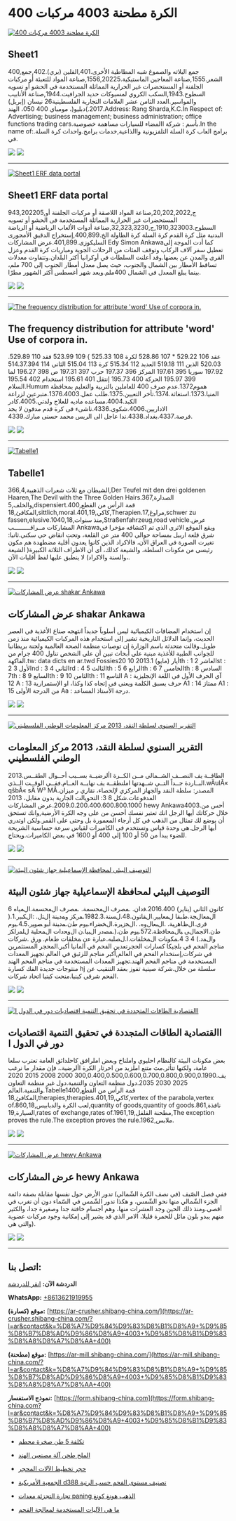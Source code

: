 # الكرة مطحنة 4003 مركبات 400

<a href="https://swt.shibang-china.com/?l=ar&img&k=%D8%A7%D9%84%D9%83%D8%B1%D8%A9+%D9%85%D8%B7%D8%AD%D9%86%D8%A9+4003+%D9%85%D8%B1%D9%83%D8%A8%D8%A7%D8%AA+400" target="_blank">![الكرة مطحنة 4003 مركبات 400](http://static.shibang-china.com/all-800x300/468.jpg)</a>

## Sheet1
400,جمع البلاته والصموغ شبه المطاطية الأخرى.401,الفلين (بري).402,جمع الشعر.1555,صناعة المعاجين الماستيكية.1556,20225,صناعة المواد للتعبئة أو مركبات الجلفنة أو المستحضرات غير الحرارية المماثلة المستخدمة فى الحشو أو تسويه السطوح.1943,السكب الكروي لمسبوكات حديد الجرافيت.1944,صناعة الأنابيب والمواسير.العدد الثامن عشر العلامات التجارية الفلسطينية26 نيسان (إبريل) 2017.)دبليو(، مومباي 400 050، الهند.Address: Rang Sharda,K.C.In Respect of: Advertising; business management; business administration; office functions trading cars.بأسم : شركة االمضاء للسيارات مساهمة خصوصية.In the name of:.برامج العاب كرة السلة التلفزيونية واالذاعية,خدمات برامج.واحداث كرة السلة في.


<a href="https://whatsapp.shibangsoft.com/WhatsApp.php" target="_blank" title="WhatsApp">![](http://static.shibang-china.com/icon/whatsapp.png)</a> <a href="https://swt.shibang-china.com/?l=ar&icon&k=%D8%A7%D9%84%D9%83%D8%B1%D8%A9+%D9%85%D8%B7%D8%AD%D9%86%D8%A9+4003+%D9%85%D8%B1%D9%83%D8%A8%D8%A7%D8%AA+400" target="_blank">![](http://static.shibang-china.com/icon/chat-ar.png)</a>

---

<a href="https://swt.shibang-china.com/?l=ar&img&k=%D8%A7%D9%84%D9%83%D8%B1%D8%A9+%D9%85%D8%B7%D8%AD%D9%86%D8%A9+4003+%D9%85%D8%B1%D9%83%D8%A8%D8%A7%D8%AA+400" target="_blank">![Sheet1 ERF data portal](http://static.shibang-china.com/all-800x300/1026.jpg)</a>

## Sheet1 ERF data portal
943,202205,ج,20,202,2022,صناعة المواد اللاصقة أو مركبات الجلفنة أو المستحضرات غير الحرارية المماثلة المستخدمة فى الحشو أو تسويه السطوح.1910,323003,ج,32,323,3230,صناعة أدوات الألعاب الرياضية أو الرياضة البدنية مثل كرة القدم كرة السلة كرة الطاولة الخ.400,899,إستخراج الدقيق الأمجورى السليكوزى.401,899.عرض المشاركات Edy Simon Ankawaكما أدت الموجة إلى تعطيل سفر آلاف الركاب وتوقف المئات من الرحلات الجوية ومباريات كرة القدم وعزل القرى والمدن عن بعضها.وقد أعلنت السلطات في أوكرانيا أكثر البلدان.وتتفاوت معدلات تساقط الأمطار بين الشمال والجنوب، حيث يصل معدل أمطار الجنوب إلى 700 ملم، بينما يبلغ المعدل في الشمال 400ملم.ويعد شهر أغسطس أكثر الشهور مطرًا.


<a href="https://whatsapp.shibangsoft.com/WhatsApp.php" target="_blank" title="WhatsApp">![](http://static.shibang-china.com/icon/whatsapp.png)</a> <a href="https://swt.shibang-china.com/?l=ar&icon&k=%D8%A7%D9%84%D9%83%D8%B1%D8%A9+%D9%85%D8%B7%D8%AD%D9%86%D8%A9+4003+%D9%85%D8%B1%D9%83%D8%A8%D8%A7%D8%AA+400" target="_blank">![](http://static.shibang-china.com/icon/chat-ar.png)</a>

---

<a href="https://swt.shibang-china.com/?l=ar&img&k=%D8%A7%D9%84%D9%83%D8%B1%D8%A9+%D9%85%D8%B7%D8%AD%D9%86%D8%A9+4003+%D9%85%D8%B1%D9%83%D8%A8%D8%A7%D8%AA+400" target="_blank">![The frequency distribution for attribute &#39;word&#39; Use of corpora in.](http://static.shibang-china.com/all-800x300/305.jpg)</a>

## The frequency distribution for attribute &#39;word&#39; Use of corpora in.
.529.89 عقد 106 529.22 * 107 528.86 لكرة 108 525.33 } 109 523.99 فقد 110 520.03 الذين 111 519.18 العديد 112 515.34 كرة 113 515.04 الثاني 114 514.37.394 197.92 سوريا 395 197.61 المركز 396 197.37 حرب 397 197.31 ص 398 196.27 لما 399 195.97 الحركة 400 195.73 إنتقل 401 195.61 استخدام 402 195.54 السلام.Humum هموم1372.عدم صرف 400 للعاملين بالتربية والتعليم بمحافظة المنيا.1373.استغاثة.1374.تأخر التعيين.1375.طلب عمل.1376.4003.متبرعين لزراعة الكبد.4004.مساعده ماديه للعلاج ولدتي.4005.كادر الاداريين.4006.شكوى.4336.ناشىء فى كرة قدم مدفون لا يجد فرصة.4337.بغداد.4338.ندا عاجل الى الريس محمد حسنى مبارك.4339.


<a href="https://whatsapp.shibangsoft.com/WhatsApp.php" target="_blank" title="WhatsApp">![](http://static.shibang-china.com/icon/whatsapp.png)</a> <a href="https://swt.shibang-china.com/?l=ar&icon&k=%D8%A7%D9%84%D9%83%D8%B1%D8%A9+%D9%85%D8%B7%D8%AD%D9%86%D8%A9+4003+%D9%85%D8%B1%D9%83%D8%A8%D8%A7%D8%AA+400" target="_blank">![](http://static.shibang-china.com/icon/chat-ar.png)</a>

---

<a href="https://swt.shibang-china.com/?l=ar&img&k=%D8%A7%D9%84%D9%83%D8%B1%D8%A9+%D9%85%D8%B7%D8%AD%D9%86%D8%A9+4003+%D9%85%D8%B1%D9%83%D8%A8%D8%A7%D8%AA+400" target="_blank">![Tabelle1](http://static.shibang-china.com/all-800x300/562.jpg)</a>

## Tabelle1
366,الشيطان مع ثلاث شعرات الذهبية,4,Der Teufel mit den drei goldenen Haaren,The Devil with the Three Golden Hairs.367,الصدارة والخلف,5,dispensiert.400,قمة الرأس من القطع المكافئ,18,sittlich,moral.401,كاكي,19,Therapien.مراوغ,17,schwer zu fassen,elusive.1040,منذ سنوات,18,Straßenfahrzeug,road vehicle.عرض المشاركات مــراقـــــــــب Ankawaويقع الموقع الاثري الذي تم اكتشافه مؤخرا في شرق قلعة اربيل بمساحة حوالي 400 متر عن القلعة، وتحت انقاض حي سكني.ثانيا: تغيرت الصورة فى العراق الآن، فالاكراد الذين كانوا يعدون أقلية مضطهدة هم مكون رئيسى من مكونات السلطة، والشيعة كذلك، أى أن الاطراف الثلاثة الكبيرة( الشيعة والسنة والاكراد) لا ينطبق عليها لفظ أقليات الآن،.


<a href="https://whatsapp.shibangsoft.com/WhatsApp.php" target="_blank" title="WhatsApp">![](http://static.shibang-china.com/icon/whatsapp.png)</a> <a href="https://swt.shibang-china.com/?l=ar&icon&k=%D8%A7%D9%84%D9%83%D8%B1%D8%A9+%D9%85%D8%B7%D8%AD%D9%86%D8%A9+4003+%D9%85%D8%B1%D9%83%D8%A8%D8%A7%D8%AA+400" target="_blank">![](http://static.shibang-china.com/icon/chat-ar.png)</a>

---

<a href="https://swt.shibang-china.com/?l=ar&img&k=%D8%A7%D9%84%D9%83%D8%B1%D8%A9+%D9%85%D8%B7%D8%AD%D9%86%D8%A9+4003+%D9%85%D8%B1%D9%83%D8%A8%D8%A7%D8%AA+400" target="_blank">![عرض المشاركات shakar Ankawa](http://static.shibang-china.com/all-800x300/1182.jpg)</a>

## عرض المشاركات shakar Ankawa
إن استخدام المضافات الكيميائية ليس أسلوباً جديداً انتهجه صناع الأغذية في العصر الحديث، وإنما الدلائل التاريخية تشير إلى استخدام هذه المركبات الكيميائية منذ زمن طويل.وقالت متحدثة باسم الوزارة إن توصيات منظمة الصحة العالمية ولجنة بريطانيا للجوانب الطبية للأغذية مبنية على أبحاث تبين أن على الشخص تناول 400 جرام من الفاكهة.tw: data dicts en ar.twd Fossies20 أيار (مايو) 2013.1 10th : العاشر 2 1st : الأول 3 2nd : الثاني 4 3rd : الثالث 5 4th : الرابع 6 5th : الخامس 7 6th : السادس 8 7th : السابع 9 8th : الثامن 10 9th : التاسع 11 A : آي الحرف الأول في اللغة الإنجليزية 12 A : حرف يسبق الكلمة ويعني في إتجاه كذا وكذا، او الإستمرارية 13 A1 : ممتاز 14 A1 : من الدرجة الأولى 15 Aa : درجة الأستاذ المساعد.


<a href="https://whatsapp.shibangsoft.com/WhatsApp.php" target="_blank" title="WhatsApp">![](http://static.shibang-china.com/icon/whatsapp.png)</a> <a href="https://swt.shibang-china.com/?l=ar&icon&k=%D8%A7%D9%84%D9%83%D8%B1%D8%A9+%D9%85%D8%B7%D8%AD%D9%86%D8%A9+4003+%D9%85%D8%B1%D9%83%D8%A8%D8%A7%D8%AA+400" target="_blank">![](http://static.shibang-china.com/icon/chat-ar.png)</a>

---

<a href="https://swt.shibang-china.com/?l=ar&img&k=%D8%A7%D9%84%D9%83%D8%B1%D8%A9+%D9%85%D8%B7%D8%AD%D9%86%D8%A9+4003+%D9%85%D8%B1%D9%83%D8%A8%D8%A7%D8%AA+400" target="_blank">![التقرير السنوي لسلطة النقد، 2013 مركز المعلومات الوطني الفلسطيني](http://static.shibang-china.com/all-800x300/1422.jpg)</a>

## التقرير السنوي لسلطة النقد، 2013 مركز المعلومات الوطني الفلسطيني
2013.الطاقــة يف النصــف الشــمالي مــن الكــرة األرضيــة بســبب أحــوال الطقــس البــاردة جــداً التــي شــهدتها املنطقــة يف نهايــة العــام.ففــي الوقــت الــذي.wÄuIÃ« qšbÃ« sÄ W³ MÂ.المصدر: سلطة النقد والجهاز المركزي لإلحصاء، تقاري ر ميزان المدفوعات.شكل 8 3: التحويالت الجارية بدون مقابل، 2013 2009.0.200.400.600.800.1000.عرض المشاركات hewy Ankawa4003.أحس من خلال حركاتك أيها الرجل انك تعتبر نفسك أحسن من على وجه الكرة الأرضية,وانك تستحق أن يوضع لك تمثال من الذهب في كل أرجاء المعمورة بل وحتى على القمر.ولكن اوتدري أيها الرجل.هي وحدة قياس وتستخدم في الكاميرات لقياس سرعة حساسية الشريحة للضوء يبدأ من 50 أو 100 إلى 400 أو 1600 في بعض الكاميرات.ويحتاج.


<a href="https://whatsapp.shibangsoft.com/WhatsApp.php" target="_blank" title="WhatsApp">![](http://static.shibang-china.com/icon/whatsapp.png)</a> <a href="https://swt.shibang-china.com/?l=ar&icon&k=%D8%A7%D9%84%D9%83%D8%B1%D8%A9+%D9%85%D8%B7%D8%AD%D9%86%D8%A9+4003+%D9%85%D8%B1%D9%83%D8%A8%D8%A7%D8%AA+400" target="_blank">![](http://static.shibang-china.com/icon/chat-ar.png)</a>

---

<a href="https://swt.shibang-china.com/?l=ar&img&k=%D8%A7%D9%84%D9%83%D8%B1%D8%A9+%D9%85%D8%B7%D8%AD%D9%86%D8%A9+4003+%D9%85%D8%B1%D9%83%D8%A8%D8%A7%D8%AA+400" target="_blank">![التوصيف البيئي لمحافظة الإسماعيلية جهاز شئون البيئة](http://static.shibang-china.com/all-800x300/493.jpg)</a>

## التوصيف البيئي لمحافظة الإسماعيلية جهاز شئون البيئة
6 كانون الثاني (يناير) 2016.400.ﻓﺩﺍﻥ. .ﻤﺼﺭﻑ ﺍﻝﻤﺤﺴﻤﺔ. .ﻤﺼﺭﻑ ﺍﻝﻤﺤﺴﻤﺔ.ﺍﻝﻤﻴﺎﻩ ﺍﻝﻤﻌﺎﻝﺠﺔ.ﻁﺒﻘﺎ ﻝﻤﻌﺎﻴﻴﺭ.ﺍﻝﻘﺎﻨﻭﻥ.48.ﻝﺴﻨﺔ.1982.3.ﻤﺭﻜﺯ ﻭﻤﺩﻴﻨﺔ ﺍﻝﺘل. :ﺍﻝﻜﺒﻴﺭ.1.( ﻗﺭﻯ.ﺍﻝﻅﺎﻫﺭﻴﺔ. .ﺍﻝﺒﻌﺎﻝﻭﻩ. .ﺍﻝﺠﺯﻴﺭﺓ.ﺍﻝﺨﻀﺭﺍﺀ.ﻴﻭﻡ ﻁﻥ.ﻤﺩﻴﻨﺔ ﺃﺒﻭ ﺼﻭﻴﺭ.4.5.ﻴﻭﻡ ﻁﻥ.ﺍﻻﺠﻤﺎﻝﻰ ﺒﺎﻝﻤﺤﺎﻓﻅﺔ.572.ﻴﻭﻡ ﻁﻥ.(.ﻤﺼﺩﺭ ﺍﻝﺒﻴﺎ.ﻥ ﺍﻝﻭﺤﺩﺍﺕ ﺍﻝﻤﺤﻠﻴﺔ ﻝﻠﻤﺭﺍﻜﺯ ﻭﺍﻝﻤﺩ.) 4 3 4.ﻤﻜﻭﻨﺎﺕ ﺍﻝﻤﺨﻠﻔﺎﺕ.ﺍ.ﻝﺼﻠﺒﻪ.ﻋﺒﺎﺭﺓ ﻋﻥ ﻤﺨﻠﻔﺎﺕ ﻁﻌﺎﻡ. ﻭﺭﻕ .شركات مناجم الفحم في بلجيكا كسارات الحجرتعدين الفحم في ألمانيا أكبر.المحجر المستثمرين في شركات,إستخدام الفحم في العالم,أكبر مناجم للزئبق في العالم.تجهيز المعدات المستخدمة في مناجم الفحم الهند.تجهيز المعدات المستخدمة في مناجم الفحم الهند منتوجات جديدة الفك كسارة hj سلسلة من خلال.شركة صينية تفوز بعقد التنقيب عن الفحم شرقي كينيا.منحت كينيا اتحاد شركات.


<a href="https://whatsapp.shibangsoft.com/WhatsApp.php" target="_blank" title="WhatsApp">![](http://static.shibang-china.com/icon/whatsapp.png)</a> <a href="https://swt.shibang-china.com/?l=ar&icon&k=%D8%A7%D9%84%D9%83%D8%B1%D8%A9+%D9%85%D8%B7%D8%AD%D9%86%D8%A9+4003+%D9%85%D8%B1%D9%83%D8%A8%D8%A7%D8%AA+400" target="_blank">![](http://static.shibang-china.com/icon/chat-ar.png)</a>

---

<a href="https://swt.shibang-china.com/?l=ar&img&k=%D8%A7%D9%84%D9%83%D8%B1%D8%A9+%D9%85%D8%B7%D8%AD%D9%86%D8%A9+4003+%D9%85%D8%B1%D9%83%D8%A8%D8%A7%D8%AA+400" target="_blank">![االقتصادية الطاقات المتجددة في تحقيق التنمية اقتصاديات دور في الدول ا](http://static.shibang-china.com/all-800x300/518.jpg)</a>

## االقتصادية الطاقات المتجددة في تحقيق التنمية اقتصاديات دور في الدول ا
بعض مكونات البيئة كالنظام احليوي واملناخ وبعض املرافق كاحلدائق العامة تعترب سلعا عامة، ولكنها تتأثر.مث متنع املزيد من احرتار الكرة األرضية.، فإن مقدار ما نرغب يف.300,0.400,0.500,0.600,0.700,0.800,0.900,0.1990 2000 2008 2015 2020 2025 2030 2035.دول منظمة التعاون والتنمية.دول غير منطمة التعاون والتنمية.العالم.Tabelle1400,قمة الرأس من القطع المكافئ,18,therapies,therapies.401,كاكي,19,vertex of the parabola,vertex of.860,لعب الكرة والدبابيس,18,quantity of goods,quantity of goods.861,نافذة السيارة,19,rates of exchange,rates of.1961,مطحنة الفلفل,19,The exception proves the rule.The exception proves the rule.1962,ملابس.


<a href="https://whatsapp.shibangsoft.com/WhatsApp.php" target="_blank" title="WhatsApp">![](http://static.shibang-china.com/icon/whatsapp.png)</a> <a href="https://swt.shibang-china.com/?l=ar&icon&k=%D8%A7%D9%84%D9%83%D8%B1%D8%A9+%D9%85%D8%B7%D8%AD%D9%86%D8%A9+4003+%D9%85%D8%B1%D9%83%D8%A8%D8%A7%D8%AA+400" target="_blank">![](http://static.shibang-china.com/icon/chat-ar.png)</a>

---

<a href="https://swt.shibang-china.com/?l=ar&img&k=%D8%A7%D9%84%D9%83%D8%B1%D8%A9+%D9%85%D8%B7%D8%AD%D9%86%D8%A9+4003+%D9%85%D8%B1%D9%83%D8%A8%D8%A7%D8%AA+400" target="_blank">![عرض المشاركات hewy Ankawa](http://static.shibang-china.com/all-800x300/1515.jpg)</a>

## عرض المشاركات hewy Ankawa
ففي فصل الصّيف (في نصف الكرة الشّمالي) تدور الأرض حول نفسها مقابلة بصفة دائمة الجزء الشّمالي منها نحو الشّمس، و هكذا تدور الشّمس في السّماء دون أن تغرب في أقصى.ومنذ ذلك الحين وجد العشرات منها، وهم أجسام خافتة جدا وصغيرة جدا، والكثير منهم يبدو بلون مائل للحمرة قليلا، الامر الذي قد يشير إلى إمكانية وجود مركبات عضوية (والتي هي.

<a href="https://whatsapp.shibangsoft.com/WhatsApp.php" target="_blank" title="WhatsApp">![](http://static.shibang-china.com/icon/whatsapp.png)</a> <a href="https://swt.shibang-china.com/?l=ar&icon&k=%D8%A7%D9%84%D9%83%D8%B1%D8%A9+%D9%85%D8%B7%D8%AD%D9%86%D8%A9+4003+%D9%85%D8%B1%D9%83%D8%A8%D8%A7%D8%AA+400" target="_blank">![](http://static.shibang-china.com/icon/chat-ar.png)</a>

---
## اتصل بنا:

**الدردشة الآن:** [انقر للدردشة](https://swt.shibang-china.com?l=ar&contact&k=%D8%A7%D9%84%D9%83%D8%B1%D8%A9+%D9%85%D8%B7%D8%AD%D9%86%D8%A9+4003+%D9%85%D8%B1%D9%83%D8%A8%D8%A7%D8%AA+400)

**WhatsApp:**  [+8613621919955](https://whatsapp.shibangsoft.com/WhatsApp.php)

**موقع (كسارة):** [https://ar-crusher.shibang-china.com/](https://ar-crusher.shibang-china.com/?l=ar&contact&k=%D8%A7%D9%84%D9%83%D8%B1%D8%A9+%D9%85%D8%B7%D8%AD%D9%86%D8%A9+4003+%D9%85%D8%B1%D9%83%D8%A8%D8%A7%D8%AA+400)

**موقع (مطحنة):** [https://ar-mill.shibang-china.com/](https://ar-mill.shibang-china.com/?l=ar&contact&k=%D8%A7%D9%84%D9%83%D8%B1%D8%A9+%D9%85%D8%B7%D8%AD%D9%86%D8%A9+4003+%D9%85%D8%B1%D9%83%D8%A8%D8%A7%D8%AA+400)

**نموذج الاستفسار:** [https://form.shibang-china.com](https://form.shibang-china.com?l=ar&contact&k=%D8%A7%D9%84%D9%83%D8%B1%D8%A9+%D9%85%D8%B7%D8%AD%D9%86%D8%A9+4003+%D9%85%D8%B1%D9%83%D8%A8%D8%A7%D8%AA+400)

* [تكلفة 5 طن صخرة محطم](../30/%D8%AA%D9%83%D9%84%D9%81%D8%A9%205%20%D8%B7%D9%86%20%D8%B5%D8%AE%D8%B1%D8%A9%20%D9%85%D8%AD%D8%B7%D9%85.md)

* [الملح طحن آلة مصنعين الهند](../26/%D8%A7%D9%84%D9%85%D9%84%D8%AD%20%D8%B7%D8%AD%D9%86%20%D8%A2%D9%84%D8%A9%20%D9%85%D8%B5%D9%86%D8%B9%D9%8A%D9%86%20%D8%A7%D9%84%D9%87%D9%86%D8%AF.md)

* [حجر تخطيط الآلات المحجر](../28/%D8%AD%D8%AC%D8%B1%20%D8%AA%D8%AE%D8%B7%D9%8A%D8%B7%20%D8%A7%D9%84%D8%A2%D9%84%D8%A7%D8%AA%20%D8%A7%D9%84%D9%85%D8%AD%D8%AC%D8%B1.md)

* [الجمعية الأمريكية d388 تصنيف مستوى الفحم حسب الرتبة](../29/%D8%A7%D9%84%D8%AC%D9%85%D8%B9%D9%8A%D8%A9%20%D8%A7%D9%84%D8%A3%D9%85%D8%B1%D9%8A%D9%83%D9%8A%D8%A9%20d388%20%D8%AA%D8%B5%D9%86%D9%8A%D9%81%20%D9%85%D8%B3%D8%AA%D9%88%D9%89%20%D8%A7%D9%84%D9%81%D8%AD%D9%85%20%D8%AD%D8%B3%D8%A8%20%D8%A7%D9%84%D8%B1%D8%AA%D8%A8%D8%A9.md)

* [تجارة التجزئة معدات paning الذهب هونغ كونغ](../29/%D8%AA%D8%AC%D8%A7%D8%B1%D8%A9%20%D8%A7%D9%84%D8%AA%D8%AC%D8%B2%D8%A6%D8%A9%20%D9%85%D8%B9%D8%AF%D8%A7%D8%AA%20paning%20%D8%A7%D9%84%D8%B0%D9%87%D8%A8%20%D9%87%D9%88%D9%86%D8%BA%20%D9%83%D9%88%D9%86%D8%BA.md)

* [ما هي الآليات المستخدمة لمعالجة الفحم](../28/%D9%85%D8%A7%20%D9%87%D9%8A%20%D8%A7%D9%84%D8%A2%D9%84%D9%8A%D8%A7%D8%AA%20%D8%A7%D9%84%D9%85%D8%B3%D8%AA%D8%AE%D8%AF%D9%85%D8%A9%20%D9%84%D9%85%D8%B9%D8%A7%D9%84%D8%AC%D8%A9%20%D8%A7%D9%84%D9%81%D8%AD%D9%85.md)